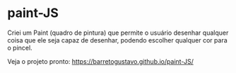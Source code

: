 # paint-JS
Criei um Paint (quadro de pintura) que permite o usuário desenhar qualquer coisa que ele seja capaz de desenhar, podendo escolher qualquer cor para o pincel.

Veja o projeto pronto: https://barretogustavo.github.io/paint-JS/
